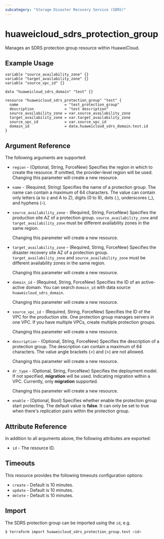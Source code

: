 ```yaml
---
subcategory: "Storage Disaster Recovery Service (SDRS)"
---
```


# huaweicloud_sdrs_protection_group

Manages an SDRS protection group resource within HuaweiCloud.

## Example Usage

```hcl
variable "source_availability_zone" {}
variable "target_availability_zone" {}
variable "source_vpc_id" {}

data "huaweicloud_sdrs_domain" "test" {}

resource "huaweicloud_sdrs_protection_group" "test" {
  name                     = "test_protection_group"
  description              = "test description"
  source_availability_zone = var.source_availability_zone
  target_availability_zone = var.target_availability_zone
  source_vpc_id            = var.source_vpc_id
  domain_id                = data.huaweicloud_sdrs_domain.test.id
} 
```

## Argument Reference

The following arguments are supported:

* `region` - (Optional, String, ForceNew) Specifies the region in which to create the resource.
  If omitted, the provider-level region will be used. Changing this parameter will create a new resource.

* `name` - (Required, String) Specifies the name of a protection group. The name can contain a maximum of 64 characters.
  The value can contain only letters (a to z and A to Z), digits (0 to 9), dots (.), underscores (_), and hyphens (-).

* `source_availability_zone` - (Required, String, ForceNew) Specifies the production site AZ of a protection group.
  `source_availability_zone` and `target_availability_zone` must be different availability zones in the same region.

  Changing this parameter will create a new resource.

* `target_availability_zone` - (Required, String, ForceNew) Specifies the disaster recovery site AZ of a protection
  group.
  `target_availability_zone` and `source_availability_zone` must be different availability zones in the same region.

  Changing this parameter will create a new resource.

* `domain_id` - (Required, String, ForceNew) Specifies the ID of an active-active domain.
  You can search `domain_id` with data source `huaweicloud_sdrs_domain`.

  Changing this parameter will create a new resource.

* `source_vpc_id` - (Required, String, ForceNew) Specifies the ID of the VPC for the production site.
  One protection group manages servers in one VPC. If you have multiple VPCs, create multiple protection groups.

  Changing this parameter will create a new resource.

* `description` - (Optional, String, ForceNew) Specifies the description of a protection group. The description can
  contain a maximum of 64 characters. The value angle brackets (<) and (>) are not allowed.

  Changing this parameter will create a new resource.

* `dr_type` - (Optional, String, ForceNew) Specifies the deployment model. If not specified, **migration** will be used.
  Indicating migration within a VPC. Currently, only **migration** supported.

  Changing this parameter will create a new resource.

* `enable` - (Optional, Bool) Specifies whether enable the protection group start protecting.
  The default value is **false**. It can only be set to true when there's replication pairs within the protection group.

## Attribute Reference

In addition to all arguments above, the following attributes are exported:

* `id` - The resource ID.

## Timeouts

This resource provides the following timeouts configuration options:

* `create` - Default is 10 minutes.
* `update` - Default is 10 minutes.
* `delete` - Default is 10 minutes.

## Import

The SDRS protection group can be imported using the `id`, e.g.

```bash
$ terraform import huaweicloud_sdrs_protection_group.test <id>
```
